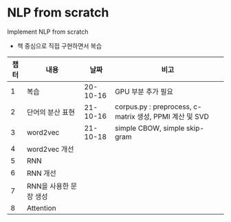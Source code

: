 # NLP from scratch

Implement NLP from scratch
- 책 중심으로 직접 구현하면서 복습

|챕터|내용|날짜|비고|
|-|---|------|---|
|1|복습|20-10-16|GPU 부분 추가 필요|
|2|단어의 분산 표현|21-10-16|corpus.py : preprocess, c-matrix 생성, PPMI 계산 및 SVD|
|3|word2vec|21-10-18|simple CBOW, simple skip-gram|
|4|word2vec 개선|||
|5|RNN|||
|6|RNN 개선|||
|7|RNN을 사용한 문장 생성|||
|8|Attention|||

